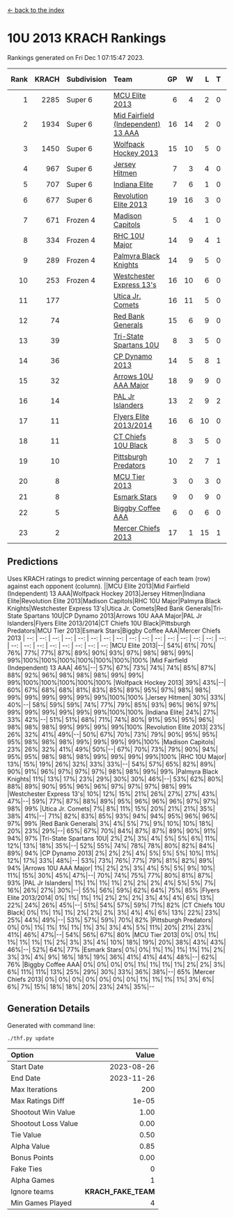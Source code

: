 [<- back to the index](readme.md)
# 10U 2013 KRACH Rankings
Rankings generated on Fri Dec  1 07:15:47 2023.

Rank|KRACH|Subdivision|Team|GP|W|L|T|OTW|OTL|SoS|Exp Wins|Win Diff
---:|---:|:---|:---|---:|---:|---:|---:|---:|---:|---:|---:|---:
1|2285|Super 6|[MCU Elite 2013](https://gamesheetstats.com/seasons/3664/teams/140889/schedule)|6|4|2|0|0|0|1106|4.8|-0.0
2|1934|Super 6|[Mid Fairfield (Independent) 13 AAA](https://gamesheetstats.com/seasons/3664/teams/140891/schedule)|16|14|2|0|2|0|349|14.8|-0.0
3|1450|Super 6|[Wolfpack Hockey 2013](https://gamesheetstats.com/seasons/3664/teams/140894/schedule)|15|10|5|0|0|1|964|10.9|0.0
4|967|Super 6|[Jersey Hitmen](https://gamesheetstats.com/seasons/3664/teams/140893/schedule)|7|3|4|0|0|1|1449|3.8|-0.0
5|707|Super 6|[Indiana Elite](https://gamesheetstats.com/seasons/3664/teams/144358/schedule)|7|6|1|0|0|0|184|6.8|-0.0
6|677|Super 6|[Revolution Elite 2013](https://gamesheetstats.com/seasons/3664/teams/140904/schedule)|19|16|3|0|2|0|307|16.9|0.0
7|671|Frozen 4|[Madison Capitols](https://gamesheetstats.com/seasons/3664/teams/162460/schedule)|5|4|1|0|1|0|250|4.8|-0.0
8|334|Frozen 4|[RHC 10U Major](https://gamesheetstats.com/seasons/3664/teams/140895/schedule)|14|9|4|1|1|1|461|10.4|0.0
9|289|Frozen 4|[Palmyra Black Knights](https://gamesheetstats.com/seasons/3664/teams/140906/schedule)|14|9|5|0|0|1|448|9.9|0.0
10|253|Frozen 4|[Westchester Express 13's](https://gamesheetstats.com/seasons/3664/teams/140899/schedule)|16|10|6|0|0|1|359|10.9|0.0
11|177||[Utica Jr. Comets](https://gamesheetstats.com/seasons/3664/teams/140900/schedule)|16|11|5|0|3|0|118|11.9|0.0
12|74||[Red Bank Generals](https://gamesheetstats.com/seasons/3664/teams/140896/schedule)|15|6|9|0|0|2|396|6.9|0.0
13|39||[Tri-State Spartans 10U](https://gamesheetstats.com/seasons/3664/teams/144359/schedule)|8|3|5|0|0|1|387|3.8|-0.0
14|36||[CP Dynamo 2013](https://gamesheetstats.com/seasons/3664/teams/140901/schedule)|14|5|8|1|0|1|397|6.4|0.0
15|32||[Arrows 10U AAA Major](https://gamesheetstats.com/seasons/3664/teams/140902/schedule)|18|9|9|0|0|1|97|9.9|0.0
16|14||[PAL Jr Islanders](https://gamesheetstats.com/seasons/3664/teams/140903/schedule)|13|2|9|2|1|0|297|3.9|0.0
17|11||[Flyers Elite 2013/2014](https://gamesheetstats.com/seasons/3664/teams/140898/schedule)|16|6|10|0|0|0|124|6.9|0.0
18|11||[CT Chiefs 10U Black](https://gamesheetstats.com/seasons/3664/teams/140892/schedule)|8|3|5|0|0|0|46|3.9|0.0
19|10||[Pittsburgh Predators](https://gamesheetstats.com/seasons/3664/teams/140907/schedule)|10|2|7|1|0|0|239|3.4|0.0
20|8||[MCU Tier 2013](https://gamesheetstats.com/seasons/3664/teams/140890/schedule)|3|0|3|0|0|0|977|0.9|0.0
21|8||[Esmark Stars](https://gamesheetstats.com/seasons/3664/teams/140905/schedule)|9|0|9|0|0|0|364|0.9|0.0
22|5||[Biggby Coffee AAA](https://gamesheetstats.com/seasons/3664/teams/144357/schedule)|6|0|6|0|0|0|315|0.8|-0.0
23|2||[Mercer Chiefs 2013](https://gamesheetstats.com/seasons/3664/teams/140897/schedule)|17|1|15|1|0|0|281|2.4|0.0

## Predictions
Uses KRACH ratings to predict winning percentage of each team (row) against each opponent (column).
||MCU Elite 2013|Mid Fairfield (Independent) 13 AAA|Wolfpack Hockey 2013|Jersey Hitmen|Indiana Elite|Revolution Elite 2013|Madison Capitols|RHC 10U Major|Palmyra Black Knights|Westchester Express 13's|Utica Jr. Comets|Red Bank Generals|Tri-State Spartans 10U|CP Dynamo 2013|Arrows 10U AAA Major|PAL Jr Islanders|Flyers Elite 2013/2014|CT Chiefs 10U Black|Pittsburgh Predators|MCU Tier 2013|Esmark Stars|Biggby Coffee AAA|Mercer Chiefs 2013
| --: | --: | --: | --: | --: | --: | --: | --: | --: | --: | --: | --: | --: | --: | --: | --: | --: | --: | --: | --: | --: | --: | --: | --: 
|MCU Elite 2013|--| 54%| 61%| 70%| 76%| 77%| 77%| 87%| 89%| 90%| 93%| 97%| 98%| 98%| 99%| 99%|100%|100%|100%|100%|100%|100%|100%
|Mid Fairfield (Independent) 13 AAA| 46%|--| 57%| 67%| 73%| 74%| 74%| 85%| 87%| 88%| 92%| 96%| 98%| 98%| 98%| 99%| 99%| 99%|100%|100%|100%|100%|100%
|Wolfpack Hockey 2013| 39%| 43%|--| 60%| 67%| 68%| 68%| 81%| 83%| 85%| 89%| 95%| 97%| 98%| 98%| 99%| 99%| 99%| 99%| 99%| 99%|100%|100%
|Jersey Hitmen| 30%| 33%| 40%|--| 58%| 59%| 59%| 74%| 77%| 79%| 85%| 93%| 96%| 96%| 97%| 99%| 99%| 99%| 99%| 99%| 99%|100%|100%
|Indiana Elite| 24%| 27%| 33%| 42%|--| 51%| 51%| 68%| 71%| 74%| 80%| 91%| 95%| 95%| 96%| 98%| 98%| 98%| 99%| 99%| 99%| 99%|100%
|Revolution Elite 2013| 23%| 26%| 32%| 41%| 49%|--| 50%| 67%| 70%| 73%| 79%| 90%| 95%| 95%| 95%| 98%| 98%| 98%| 99%| 99%| 99%| 99%|100%
|Madison Capitols| 23%| 26%| 32%| 41%| 49%| 50%|--| 67%| 70%| 73%| 79%| 90%| 94%| 95%| 95%| 98%| 98%| 98%| 99%| 99%| 99%| 99%|100%
|RHC 10U Major| 13%| 15%| 19%| 26%| 32%| 33%| 33%|--| 54%| 57%| 65%| 82%| 89%| 90%| 91%| 96%| 97%| 97%| 97%| 98%| 98%| 99%| 99%
|Palmyra Black Knights| 11%| 13%| 17%| 23%| 29%| 30%| 30%| 46%|--| 53%| 62%| 80%| 88%| 89%| 90%| 95%| 96%| 96%| 97%| 97%| 97%| 98%| 99%
|Westchester Express 13's| 10%| 12%| 15%| 21%| 26%| 27%| 27%| 43%| 47%|--| 59%| 77%| 87%| 88%| 89%| 95%| 96%| 96%| 96%| 97%| 97%| 98%| 99%
|Utica Jr. Comets|  7%|  8%| 11%| 15%| 20%| 21%| 21%| 35%| 38%| 41%|--| 71%| 82%| 83%| 85%| 93%| 94%| 94%| 95%| 96%| 96%| 97%| 99%
|Red Bank Generals|  3%|  4%|  5%|  7%|  9%| 10%| 10%| 18%| 20%| 23%| 29%|--| 65%| 67%| 70%| 84%| 87%| 87%| 89%| 90%| 91%| 94%| 97%
|Tri-State Spartans 10U|  2%|  2%|  3%|  4%|  5%|  5%|  6%| 11%| 12%| 13%| 18%| 35%|--| 52%| 55%| 74%| 78%| 78%| 80%| 82%| 84%| 89%| 94%
|CP Dynamo 2013|  2%|  2%|  2%|  4%|  5%|  5%|  5%| 10%| 11%| 12%| 17%| 33%| 48%|--| 53%| 73%| 76%| 77%| 79%| 81%| 82%| 89%| 94%
|Arrows 10U AAA Major|  1%|  2%|  2%|  3%|  4%|  5%|  5%|  9%| 10%| 11%| 15%| 30%| 45%| 47%|--| 70%| 74%| 75%| 77%| 80%| 81%| 87%| 93%
|PAL Jr Islanders|  1%|  1%|  1%|  1%|  2%|  2%|  2%|  4%|  5%|  5%|  7%| 16%| 26%| 27%| 30%|--| 55%| 56%| 59%| 62%| 64%| 75%| 85%
|Flyers Elite 2013/2014|  0%|  1%|  1%|  1%|  2%|  2%|  2%|  3%|  4%|  4%|  6%| 13%| 22%| 24%| 26%| 45%|--| 51%| 54%| 57%| 59%| 71%| 82%
|CT Chiefs 10U Black|  0%|  1%|  1%|  1%|  2%|  2%|  2%|  3%|  4%|  4%|  6%| 13%| 22%| 23%| 25%| 44%| 49%|--| 53%| 57%| 59%| 70%| 82%
|Pittsburgh Predators|  0%|  0%|  1%|  1%|  1%|  1%|  1%|  3%|  3%|  4%|  5%| 11%| 20%| 21%| 23%| 41%| 46%| 47%|--| 54%| 56%| 67%| 80%
|MCU Tier 2013|  0%|  0%|  1%|  1%|  1%|  1%|  1%|  2%|  3%|  3%|  4%| 10%| 18%| 19%| 20%| 38%| 43%| 43%| 46%|--| 52%| 64%| 77%
|Esmark Stars|  0%|  0%|  1%|  1%|  1%|  1%|  1%|  2%|  3%|  3%|  4%|  9%| 16%| 18%| 19%| 36%| 41%| 41%| 44%| 48%|--| 62%| 76%
|Biggby Coffee AAA|  0%|  0%|  0%|  0%|  1%|  1%|  1%|  1%|  2%|  2%|  3%|  6%| 11%| 11%| 13%| 25%| 29%| 30%| 33%| 36%| 38%|--| 65%
|Mercer Chiefs 2013|  0%|  0%|  0%|  0%|  0%|  0%|  0%|  1%|  1%|  1%|  1%|  3%|  6%|  6%|  7%| 15%| 18%| 18%| 20%| 23%| 24%| 35%|--

## Generation Details

Generated with command line:
```
./thf.py update
```

| Option | Value |
| :----- | ----: |
| Start Date | 2023-08-26 |
| End Date | 2023-11-26 |
| Max Iterations | 200 |
| Max Ratings Diff | 1e-05 |
| Shootout Win Value | 1.00 |
| Shootout Loss Value | 0.00 |
| Tie Value | 0.50 |
| Alpha Value | 0.85 |
| Bonus Points | 0.00 |
| Fake Ties | 0 |
| Alpha Games | 1 |
| Ignore teams | __KRACH_FAKE_TEAM__ |
| Min Games Played | 4 |

